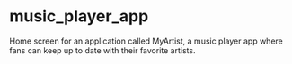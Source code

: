 # music_player_app
 Home screen for an application called MyArtist, a music player app where fans can keep up to date with their favorite artists.
